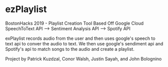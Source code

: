 # ezPlaylist
BostonHacks 2019 - Playlist Creation Tool Based Off Google Cloud SpeechToText API --> Sentiment Analysis API --> Spotify API

exPlaylist records audio from the user and then uses google's speech to text api to conver the audio to text. We then use google's sendiment api and Spotify's api to match songs to the audio and create a playlist.

Project by Patrick Kuzdzal, Conor Walsh, Justin Sayah, and John Bolognino
